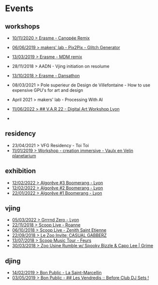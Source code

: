 # Events

## workshops

- [10/11/2020 > Erasme - Canopée Remix](https://www.erasme.org/CanopeeRemix)
-  [06/06/2019 > makers' lab - Pix2Pix - Glitch Generator](https://www.facebook.com/events/412502309479895)
- [13/03/2019  > Erasme - MDM remix](https://www.erasme.org/Workshop-MDM-remix)
- 28/11/2018 > AADN - Vjing initiation on resolume 
- [13/10/2018 >  Erasme - Dansathon](https://usbeketrica.com/fr/article/danse-numerique-un-tinder-de-la-danse)

- 08/03/2021 > Pole superieur de Design de Villefontaine - How to use expensive GPU's for art and design

- April 2021 > makers' lab - Processing With AI

- [11/06/2022 > ## V.A.R 22 - Digital Art Workshop Lyon](var2022/var2022.md)
- 
## residency
- 23/04/2021 > VFG Residency - Toi Toi 
-  [11/01/2019 > Workshop - creation immersive - Vaulx en Velin planetarium ](https://www.facebook.com/events/1949252035151450)

## exhibition
- [12/02/2022 > Algorêve #3 Boomerang - Lyon ](https://fb.me/e/3f3SXuOUN)
- [12/02/2022 > Algorêve #2 Boomerang - Lyon ](https://www.facebook.com/events/313381640814777/)
- [22/01/2022 > Algorêve #1 Boomerang - Lyon ](https://www.facebook.com/events/705652380431318/)

## vjing 
- [05/03/2022 >  Grrrnd Zero - Lyon  ](livecoding5mars.github.io)
- [22/11/2018 > Scoop Live - Roanne](https://vimeo.com/317671394)
- [06/10/2018 > Scoop Live - Zenith Saint Etienne](https://vimeo.com/317671394)
- [22/09/2018 > Le Zoo Invite: CASUAL GABBERZ](https://www.facebook.com/events/235162840521583)
- [13/07/2018 > Scoop Music Tour - Feurs](https://vimeo.com/317671394)
- [30/03/2018 > Zoo Usine Rumble w/ Spooky Bizzle & Capo Lee | Grime](https://www.facebook.com/events/232959907247910/) 

## djing
- [14/02/2019 > Bon Public -  La Saint-Marcellin](https://www.facebook.com/events/2032851676822254)
- [03/05/2019 > Bon Public - ## Les Vendredis :: Before Club DJ Sets !](https://www.facebook.com/events/622125268213918)

